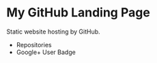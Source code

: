 My GitHub Landing Page
======================

Static website hosting by GitHub.

- Repositories
- Google+ User Badge